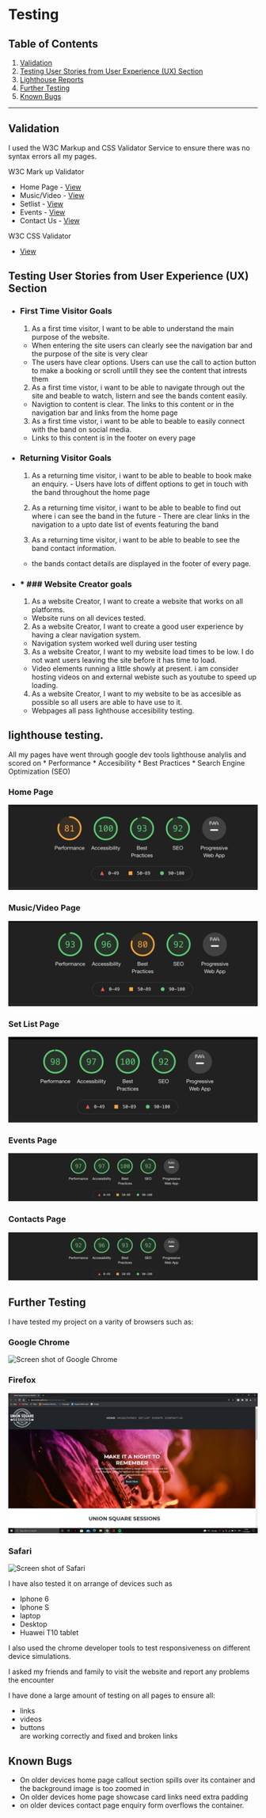 # Testing

## Table of Contents

1. [Validation](#validation)
2. [Testing User Stories from User Experience (UX) Section](#user)
3. [Lighthouse Reports](#lighthouse )
4. [Further Testing](#ftesting)
5. [Known Bugs](#bugs)
------

## Validation <a id="validation"></a>

I used the W3C Markup and CSS Validator Service to ensure there was no syntax errors all my pages.

W3C Mark up Validator
 * Home Page - [View](https://validator.w3.org/nu/?doc=https%3A%2F%2Fdeandodds.github.io%2Fmilestoneprojectone%2Findex.html)
 * Music/Video - [View](https://validator.w3.org/nu/?doc=https%3A%2F%2Fdeandodds.github.io%2Fmilestoneprojectone%2Fmedia.html)
 * Setlist - [View](https://validator.w3.org/nu/?doc=https%3A%2F%2Fdeandodds.github.io%2Fmilestoneprojectone%2Fsetlist.html) 
 * Events - [View](https://validator.w3.org/nu/?doc=https%3A%2F%2Fdeandodds.github.io%2Fmilestoneprojectone%2Fevents.html)
 * Contact Us - [View](https://validator.w3.org/nu/?doc=https%3A%2F%2Fdeandodds.github.io%2Fmilestoneprojectone%2Fcontacts.html)

W3C CSS Validator
 * [View](https://jigsaw.w3.org/css-validator/validator?uri=https%3A%2F%2Fdeandodds.github.io%2Fmilestoneprojectone%2F&profile=css3svg&usermedium=all&warning=1&vextwarning=&lang=en)

## Testing User Stories from User Experience (UX) Section <a id="user"></a>

   * ### First Time Visitor Goals
      1. As a first time visitor, I want to be able to understand the main purpose of the website.
       - When entering the site users can clearly see the navigation bar and the purpose of the site is very clear
       - The users have clear options. Users can use the call to action button to make a booking or scroll untill they see the content that intrests them

      2. As a first time vistor, i want to be able to navigate through out the site and beable to watch, listern and see the bands content easily.
       - Navigtion to content is clear. The links to this content or in the navigation bar and links from the home page
   
      3.  As a first time vistor, i want to be able to beable to easily connect with the band on social media.
       -  Links to this content is in the footer on every page  

 * ### Returning Visitor Goals
      1. As a returning time visitor, i want to be able to beable to book make an enquiry.
       - Users have lots of diffent options to get in touch with the band throughout the home page

      2. As a returning time visitor, i want to be able to beable to find out where i can see the band in the future
       - There are clear links in the navigation to a upto date list of events featuring the band 
        
      3. As a returning time visitor, i want to be able to beable to see the band contact information.
      - the bands contact details are displayed in the footer of every page. 
 
 * ### * ### Website Creator goals
      1. As a website Creator, I want to create a website that works on all platforms.
      - Website runs on all devices tested.

      2. As a website Creator, I want to create a good user experience by having a clear navigation system.
      - Navigation system worked well during user testing 

      3. As a website Creator, I want to my website load times to be low. I do not want users leaving the site before it has time to load.
      - Video elements running a little showly at present. i am consider hosting videos on and external webiste such as youtube to speed up loading.

      4. As a website Creator, I want to my website to be as accesible as possible so all users are able to have use to it.
      - Webpages all pass lighthouse accesibility testing.

## lighthouse testing. <a id="lighthouse"></a>

All my pages have went through google dev tools lighthouse analylis and scored on
      * Performance 
      * Accesibility
      * Best Practices
      * Search Engine Optimization (SEO)

  ### Home Page

  ![Home page lighthouse screen shot](wireframes/design/indexlighthousescreenshot.png)

  ### Music/Video Page

  ![Music/Video page lighthouse screen shot](wireframes/design/medialighthousescreenshot.png)

  ### Set List Page

  ![Set List page lighthouse screen shot](wireframes/design/setlistpagescreenshot.png)

  ### Events Page

  ![Events page lighthouse screen shot](wireframes/design/eventslighthouse.png)

  ### Contacts Page 

  ![Contacts Us page lighthouse screen shot](wireframes/design/contactuslighthousescreenshot.png)

## Further Testing <a id="ftesting"></a>

I have tested my project on a varity of browsers such as:
  ### Google Chrome 

  ![Screen shot of Google Chrome](wireframes/design/chrome-screenshot.png)


  ### Firefox 
  ![Screen shot of Firefox Browser ](wireframes/design/fireboxscreenshot.png)


  ### Safari

  ![Screen shot of Safari](wireframes/design/safari-screenshot.png)
  
  
I have also tested it on arrange of devices such as
  * Iphone 6
  * Iphone S
  * laptop 
  * Desktop
  * Huawei T10 tablet

I also used the chrome developer tools to test responsiveness on different device simulations.

I asked my friends and family to visit the website and report any problems the encounter 

I have done a large amount of testing on all pages to ensure all:
  * links 
  * videos 
  * buttons  
are working correctly and fixed and broken links 

## Known Bugs <a id="bugs"></a>
* On older devices home page callout section spills over its container and the background image is too zoomed in 
* On older devices home page showcase card links need extra padding
* on older devices contact page enquiry form overflows the container.